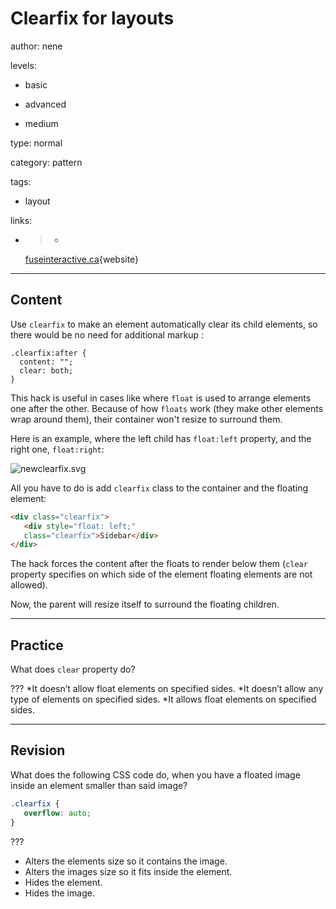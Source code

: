 # Clearfix for layouts
author: nene

levels:

  - basic

  - advanced

  - medium

type: normal

category: pattern

tags:

  - layout


links:

  - >-
    [fuseinteractive.ca](http://fuseinteractive.ca/blog/understanding-humble-clearfix#.VaQqCZNViko){website}

---
## Content

Use `clearfix` to make an element automatically clear its child elements, so there would be no need for additional markup :

```
.clearfix:after {
  content: "";
  clear: both;
}
```
This hack is useful in cases like where `float` is used to arrange elements one after the other. Because of how `floats` work (they make other elements wrap around them), their container won't resize to surround them.

Here is an example, where the left child has `float:left` property, and the right one, `float:right`:

![newclearfix.svg](%0D%0A%3Csvg+version%3D%221.2%22+baseProfile%3D%22tiny%22+xmlns%3D%22http%3A%2F%2Fwww.w3.org%2F2000%2Fsvg%22+height%3D%22auto%22+viewBox%3D%220+0+800+300%22%3E%0D%0A++%3Cpath+fill%3D%22%23596294%22+stroke%3D%22%23000%22+stroke-width%3D%22.25%22+stroke-miterlimit%3D%2210%22+d%3D%22M0+0h800v300H0z%22%2F%3E%0D%0A++%3Cpath+fill%3D%22%23FFF%22+stroke%3D%22%23000%22+stroke-width%3D%22.25%22+stroke-miterlimit%3D%2210%22+d%3D%22M44+15h350v70H44z%22%2F%3E%0D%0A++%3Cpath+fill%3D%22%239FA6D4%22+stroke%3D%22%23000%22+stroke-width%3D%22.25%22+stroke-miterlimit%3D%2210%22+d%3D%22M62+44h50v150H62zM250+44h90v90h-90z%22%2F%3E%0D%0A++%3Cpath+fill%3D%22%23FFF%22+stroke%3D%22%23000%22+stroke-width%3D%22.25%22+stroke-miterlimit%3D%2210%22+d%3D%22M410+15h350v210H410z%22%2F%3E%0D%0A++%3Cpath+fill%3D%22%239FA6D4%22+stroke%3D%22%23000%22+stroke-width%3D%22.25%22+stroke-miterlimit%3D%2210%22+d%3D%22M430+44h50v150h-50zM620+44h90v90h-90z%22%2F%3E%0D%0A++%3Cpath+fill%3D%22none%22+d%3D%22M87+28h106.283v17.277H87z%22%2F%3E%0D%0A++%3Ctext+x%3D%22150%22+y%3D%2242%22+font-family%3D%22%27Roboto-Regular%27%22+font-size%3D%2230%22%3E%0D%0A++++no+clearfix%0D%0A++%3C%2Ftext%3E%0D%0A++%3Cpath+fill%3D%22none%22+d%3D%22M430+28.936h73.299V45.69H430z%22%2F%3E%0D%0A++%3Ctext+x%3D%22530%22+y%3D%2242%22+font-family%3D%22%27Roboto-Regular%27%22+font-size%3D%2230%22%3E%0D%0A++++clearfix%0D%0A++%3C%2Ftext%3E%0D%0A%3C%2Fsvg%3E%0D%0A)

All you have to do is add `clearfix` class to the container and the floating element:
```html
<div class="clearfix">
   <div style="float: left;"
   class="clearfix">Sidebar</div>
</div>
```

The hack forces the content after the floats to render below them (`clear` property specifies on which side of the element floating elements are not allowed).

Now, the parent will resize itself to surround the floating children.

---
## Practice

What does `clear` property do?

???
*It doesn’t allow float elements on specified sides.
*It doesn’t allow any type of elements on specified sides.
*It allows float elements on specified sides.

---
## Revision

What does the following CSS code do, when you have a floated image inside an element smaller than said image?

```css
.clearfix {
   overflow: auto;
}
```
???
* Alters the elements size so it contains the image.
* Alters the images size so it fits inside the element.
* Hides the element.
* Hides the image.
